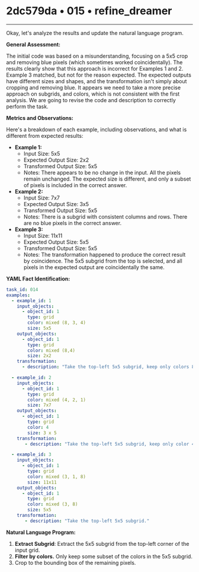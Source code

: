 # 2dc579da • 015 • refine_dreamer

---
Okay, let's analyze the results and update the natural language program.

**General Assessment:**

The initial code was based on a misunderstanding, focusing on a 5x5 crop and removing blue pixels (which sometimes worked coincidentally). The results clearly show that this approach is incorrect for Examples 1 and 2. Example 3 matched, but not for the reason expected. The expected outputs have different sizes and shapes, and the transformation isn't simply about cropping and removing blue. It appears we need to take a more precise approach on subgrids, and colors, which is not consistent with the first analysis. We are going to revise the code and description to correctly perform the task.

**Metrics and Observations:**

Here's a breakdown of each example, including observations, and what is different from expected results:

*   **Example 1:**
    *   Input Size: 5x5
    *   Expected Output Size: 2x2
    *   Transformed Output Size: 5x5
    *   Notes: There appears to be no change in the input. All the pixels remain unchanged. The expected size is different, and only a subset of pixels is included in the correct answer.
*   **Example 2:**
    *   Input Size: 7x7
    *   Expected Output Size: 3x5
    *   Transformed Output Size: 5x5
    *   Notes: There is a subgrid with consistent columns and rows. There are no blue pixels in the correct answer.
*   **Example 3:**
    *   Input Size: 11x11
    *   Expected Output Size: 5x5
    *   Transformed Output Size: 5x5
    *   Notes: The transformation happened to produce the correct result by
        coincidence. The 5x5 subgrid from the top is selected, and all pixels
        in the expected output are coincidentally the same.

**YAML Fact Identification:**

```yaml
task_id: 014
examples:
  - example_id: 1
    input_objects:
      - object_id: 1
        type: grid
        color: mixed (8, 3, 4)
        size: 5x5
    output_objects:
      - object_id: 1
        type: grid
        color: mixed (8,4)
        size: 2x2
    transformation:
      - description: "Take the top-left 5x5 subgrid, keep only colors 8 and 4"

  - example_id: 2
    input_objects:
      - object_id: 1
        type: grid
        color: mixed (4, 2, 1)
        size: 7x7
    output_objects:
      - object_id: 1
        type: grid
        color: 4
        size: 3 x 5
    transformation:
       - description: "Take the top-left 5x5 subgrid, keep only color 4, resize to area of color 4."

  - example_id: 3
    input_objects:
      - object_id: 1
        type: grid
        color: mixed (3, 1, 8)
        size: 11x11
    output_objects:
      - object_id: 1
        type: grid
        color: mixed (3, 8)
        size: 5x5
    transformation:
       - description: "Take the top-left 5x5 subgrid."
```

**Natural Language Program:**

1.  **Extract Subgrid**: Extract the 5x5 subgrid from the top-left corner of the input grid.
2.  **Filter by colors.** Only keep some subset of the colors in the 5x5 subgrid.
3. Crop to the bounding box of the remaining pixels.


